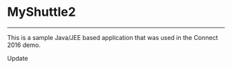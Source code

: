 # MyShuttle2
-------------

This is a sample Java/JEE based application that was used in the Connect 2016 demo. 

Update
